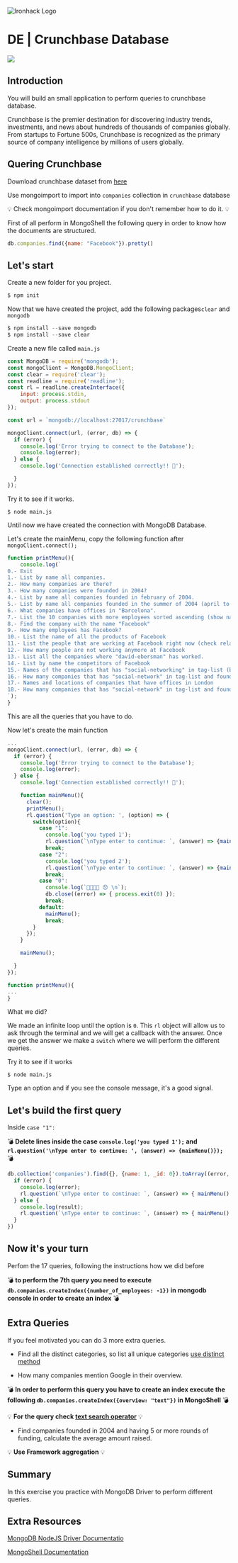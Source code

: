 ![Ironhack Logo](https://i.imgur.com/1QgrNNw.png)

# DE | Crunchbase Database

![](https://i.imgur.com/FqGd9jz.jpg)

## Introduction

You will build an small application to perform queries to crunchbase database.

Crunchbase is the premier destination for discovering industry trends, investments, and news about hundreds of thousands of companies globally. From startups to Fortune 500s, Crunchbase is recognized as the primary source of company intelligence by millions of users globally.

## Quering Crunchbase

Download crunchbase dataset from [here]()

Use mongoimport to import into `companies` collection in `crunchbase` database


💡 Check mongoimport documentation if you don't remember how to do it. 💡


First of all perform in MongoShell the following query in order to know how the documents are structured.

```javascript
db.companies.find({name: "Facebook"}).pretty()
```

## Let's start

Create a new folder for you project.

```javascript
$ npm init
```

Now that we have created the project, add the following packages`clear` and `mongodb`

```javascript
$ npm install --save mongodb
$ npm install --save clear
```

Create a new file called `main.js`

```javascript
const MongoDB = require('mongodb');
const mongoClient = MongoDB.MongoClient;
const clear = require('clear');
const readline = require('readline');
const rl = readline.createInterface({
	input: process.stdin,
	output: process.stdout
});

const url = `mongodb://localhost:27017/crunchbase`

mongoClient.connect(url, (error, db) => {
  if (error) {
    console.log('Error trying to connect to the Database');
    console.log(error);
  } else {
    console.log('Connection established correctly!! 😬');

  }
});

```

Try it to see if it works.

```
$ node main.js
```

Until now we have created the connection with MongoDB Database.

Let's create the mainMenu, copy the following function after `mongoClient.connect();`


```javascript
function printMenu(){
	console.log(`
0.- Exit
1.- List by name all companies.
2.- How many companies are there?
3.- How many companies were founded in 2004?
4.- List by name all companies founded in february of 2004.
5.- List by name all companies founded in the summer of 2004 (april to june) sorted by date.
6.- What companies have offices in "Barcelona".
7.- List the 10 companies with more employees sorted ascending (show name and employees). 
8.- Find the company with the name "Facebook"
9.- How many employees has Facebook?
10.- List the name of all the products of Facebook
11.- List the people that are working at Facebook right now (check relationships field)
12.- How many people are not working anymore at Facebook
13.- List all the companies where "david-ebersman" has worked.
14.- List by name the competitors of Facebook
15.- Names of the companies that has "social-networking" in tag-list (be aware that the value of field is a string check regex operators)
16.- How many companies that has "social-network" in tag-list and founded between 2002 and 2016 inclusive
17.- Names and locations of companies that have offices in London
18.- How many companies that has "social-network" in tag-list and founded between 2002 and 2016 inclusive and has offices in New York
`);
}
```
This are all the queries that you have to do.

Now let's create the main function

```javascript
...
mongoClient.connect(url, (error, db) => {
  if (error) {
    console.log('Error trying to connect to the Database');
    console.log(error);
  } else {
    console.log('Connection established correctly!! 😬');

    function mainMenu(){
      clear();
      printMenu();
      rl.question('Type an option: ', (option) => {
        switch(option){
          case "1":
            console.log('you typed 1');
            rl.question(`\nType enter to continue: `, (answer) => {mainMenu()});
            break;
          case "2":
            console.log('you typed 2');
            rl.question(`\nType enter to continue: `, (answer) => {mainMenu()});
            break;
          case "0":
            console.log(`👋👋👋👋 😞 \n`);
            db.close((error) => { process.exit(0) });
            break;
          default:
            mainMenu();
            break;
        }
      });
	}

    mainMenu();

  }
});

function printMenu(){
...
}
```

What we did?

We made an infinite loop until the option is `0`. This `rl` object will allow us to ask through the terminal and we will get a callback with the answer. Once we get the answer we make a `switch`  where we will perform the different queries.

Try it to see if it works

```
$ node main.js
```

Type an option and if you see the console message, it's a good signal.

## Let's build the first query

Inside `case "1":`


💣 **Delete lines inside the case `console.log('you typed 1');` and `rl.question('\nType enter to continue: ', (answer) => {mainMenu()});`** 💣


```javascript
db.collection('companies').find({}, {name: 1, _id: 0}).toArray((error, result) => {
  if (error) {
    console.log(error);
    rl.question(`\nType enter to continue: `, (answer) => { mainMenu() });
  } else {
    console.log(result);
    rl.question(`\nType enter to continue: `, (answer) => { mainMenu() });
  }
})
```

## Now it's your turn

Perfom the 17 queries, following the instructions how we did before

💣 __to perform the 7th query you need to execute `db.companies.createIndex({number_of_employees: -1})` in mongodb console in order to create an index__ 💣

## Extra Queries

If you feel motivated you can do 3 more extra queries.

- Find all the distinct categories, so list all unique categories [ use distinct method](https://docs.mongodb.com/manual/reference/method/db.collection.distinct/)

- How many companies mention Google in their overview.

💣 **In order to perform this query you have to create an index execute the following `db.companies.createIndex({overview: "text"})` in MongoShell** 💣


💡 **For the query check [text search operator](https://docs.mongodb.com/v3.2/reference/operator/query/text/)** 💡

- Find companies founded in 2004 and having 5 or more rounds of funding, calculate the average amount raised.

💡 **Use Framework aggregation** 💡

## Summary

In this exercise you practice with MongoDB Driver to perform different queries.

## Extra Resources

[MongoDB NodeJS Driver Documentatio](http://mongodb.github.io/node-mongodb-native/2.2/quick-start/)

[MongoShell Documentation](https://docs.mongodb.com/manual/)
